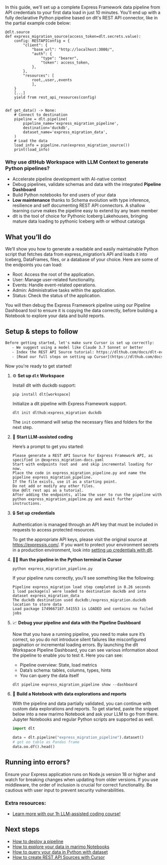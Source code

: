 In this guide, we'll set up a complete Express Framework data pipeline from API credentials to your first data load in just 10 minutes. You'll end up with a fully declarative Python pipeline based on dlt's REST API connector, like in the partial example code below:

```python-outcome
@dlt.source
def express_migration_source(access_token=dlt.secrets.value):
    config: RESTAPIConfig = {
        "client": {
            "base_url": "http://localhost:3000/",
            "auth": {
                "type": "bearer",
                "token": access_token,
            },
        },
        "resources": [
            root,,user,,events
            ],
    }
    [...]
    yield from rest_api_resources(config)


def get_data() -> None:
    # Connect to destination
    pipeline = dlt.pipeline(
        pipeline_name='express_migration_pipeline',
        destination='duckdb',
        dataset_name='express_migration_data', 
    )
    # Load the data
    load_info = pipeline.run(express_migration_source())
    print(load_info) 
```

### Why use dltHub Workspace with LLM Context to generate Python pipelines?

- Accelerate pipeline development with AI-native context
- Debug pipelines, validate schemas and data with the integrated **Pipeline Dashboard**
- Build Python notebooks for end users of your data
- **Low maintenance** thanks to Schema evolution with type inference, resilience and self documenting REST API connectors. A shallow learning curve makes the pipeline easy to extend by any team member
- dlt is the tool of choice for Pythonic Iceberg Lakehouses, bringing mature data loading to pythonic Iceberg with or without catalogs

## What you’ll do

We’ll show you how to generate a readable and easily maintainable Python script that fetches data from express_migration’s API and loads it into Iceberg, DataFrames, files, or a database of your choice. Here are some of the endpoints you can load:

- Root: Access the root of the application.
- User: Manage user-related functionality.
- Events: Handle event-related operations.
- Admin: Administrative tasks within the application.
- Status: Check the status of the application.

You will then debug the Express Framework pipeline using our Pipeline Dashboard tool to ensure it is copying the data correctly, before building a Notebook to explore your data and build reports.

## Setup & steps to follow

```default
Before getting started, let's make sure Cursor is set up correctly:
   - We suggest using a model like Claude 3.7 Sonnet or better
   - Index the REST API Source tutorial: https://dlthub.com/docs/dlt-ecosystem/verified-sources/rest_api/ and add it to context as **@dlt rest api**
   - [Read our full steps on setting up Cursor](https://dlthub.com/docs/dlt-ecosystem/llm-tooling/cursor-restapi#23-configuring-cursor-with-documentation)
```

Now you're ready to get started!

1. ⚙️ **Set up `dlt` Workspace**
    
    Install dlt with duckdb support:
    ```shell
    pip install dlt[workspace]
    ```

    Initialize a dlt pipeline with Express Framework support.
    ```shell
    dlt init dlthub:express_migration duckdb
    ```

    The `init` command will setup the necessary files and folders for the next step.
    
2. 🤠 **Start LLM-assisted coding**
    
    Here’s a prompt to get you started:
    
    ```prompt
    Please generate a REST API Source for Express Framework API, as specified in @express_migration-docs.yaml 
    Start with endpoints root and  and skip incremental loading for now. 
    Place the code in express_migration_pipeline.py and name the pipeline express_migration_pipeline. 
    If the file exists, use it as a starting point. 
    Do not add or modify any other files. 
    Use @dlt rest api as a tutorial. 
    After adding the endpoints, allow the user to run the pipeline with python express_migration_pipeline.py and await further instructions.
    ```

    
3. 🔒 **Set up credentials** 
    
    Authentication is managed through an API key that must be included in requests to access protected resources.
    
    To get the appropriate API keys, please visit the original source at https://expressjs.com/.
    If you want to protect your environment secrets in a production environment, look into [setting up credentials with dlt](https://dlthub.com/docs/walkthroughs/add_credentials).
    
4. 🏃‍♀️ **Run the pipeline in the Python terminal in Cursor**
    
    ```shell
    python express_migration_pipeline.py
    ```
    
    If your pipeline runs correctly, you’ll see something like the following:
    
    ```shell
    Pipeline express_migration load step completed in 0.26 seconds
    1 load package(s) were loaded to destination duckdb and into dataset express_migration_data
    The duckdb destination used duckdb:/express_migration.duckdb location to store data
    Load package 1749667187.541553 is LOADED and contains no failed jobs
    ```
    
5. 📈 **Debug your pipeline and data with the Pipeline Dashboard**

    Now that you have a running pipeline, you need to make sure it’s correct, so you do not introduce silent failures like misconfigured pagination or incremental loading errors. By launching the dlt Workspace Pipeline Dashboard, you can see various information about the pipeline to enable you to test it. Here you can see:
    - Pipeline overview: State, load metrics
    - Data’s schema: tables, columns, types, hints
    - You can query the data itself
    
    ```shell
    dlt pipeline express_migration_pipeline show --dashboard
    ```
    
6. 🐍 **Build a Notebook with data explorations and reports**

    With the pipeline and data partially validated, you can continue with custom data explorations and reports. To get started, paste the snippet below into a new marimo Notebook and ask your LLM to go from there. Jupyter Notebooks and regular Python scripts are supported as well.

    
    ```python
    import dlt

   data = dlt.pipeline("express_migration_pipeline").dataset()
   # get oo table as Pandas frame
   data.oo.df().head()
    ```

## Running into errors?

Ensure your Express application runs on Node.js version 18 or higher and watch for breaking changes when updating from older versions. If you use middleware, the order of inclusion is crucial for correct functionality. Be cautious with user input to prevent security vulnerabilities.

### Extra resources:

- [Learn more with our 1h LLM-assisted coding course!](https://www.youtube.com/watch?v=GGid70rnJuM)

## Next steps

- [How to deploy a pipeline](https://dlthub.com/docs/walkthroughs/deploy-a-pipeline)
- [How to explore your data in marimo Notebooks](https://dlthub.com/docs/general-usage/dataset-access/marimo)
- [How to query your data in Python with dataset](https://dlthub.com/docs/general-usage/dataset-access/dataset)
- [How to create REST API Sources with Cursor](https://dlthub.com/docs/dlt-ecosystem/llm-tooling/cursor-restapi)